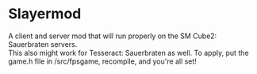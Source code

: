 # Slayermod
A client and server mod that will run properly on the SM Cube2: Sauerbraten servers.  
This also might work for Tesseract: Sauerbraten as well.
To apply, put the game.h file in /src/fpsgame, recompile, and you're all set!
